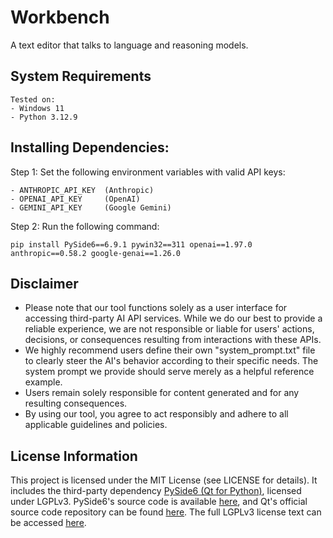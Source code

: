 # Workbench
A text editor that talks to language and reasoning models.

## System Requirements
```
Tested on:
- Windows 11
- Python 3.12.9
```

## Installing Dependencies:
Step 1: Set the following environment variables with valid API keys:
```
- ANTHROPIC_API_KEY  (Anthropic)
- OPENAI_API_KEY     (OpenAI)
- GEMINI_API_KEY     (Google Gemini)
```

Step 2: Run the following command:
```
pip install PySide6==6.9.1 pywin32==311 openai==1.97.0 anthropic==0.58.2 google-genai==1.26.0
```

## Disclaimer
- Please note that our tool functions solely as a user interface for accessing third-party AI API services. While we do our best to provide a reliable experience, we are not responsible or liable for users' actions, decisions, or consequences resulting from interactions with these APIs.
- We highly recommend users define their own "system_prompt.txt" file to clearly steer the AI's behavior according to their specific needs. The system prompt we provide should serve merely as a helpful reference example.
- Users remain solely responsible for content generated and for any resulting consequences.
- By using our tool, you agree to act responsibly and adhere to all applicable guidelines and policies.

## License Information
This project is licensed under the MIT License (see LICENSE for details).
It includes the third-party dependency [PySide6 (Qt for Python)](https://github.com/pyside/pyside-setup), licensed under LGPLv3. PySide6's source code is available [here](https://github.com/pyside/pyside-setup), and Qt's official source code repository can be found [here](https://code.qt.io/). The full LGPLv3 license text can be accessed [here](https://www.gnu.org/licenses/lgpl-3.0.html).
